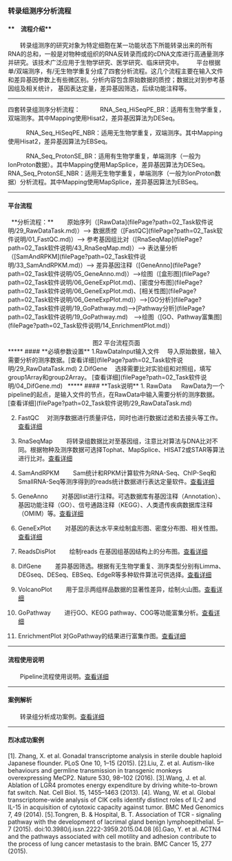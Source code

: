 ### 转录组测序分析流程
#### **　流程介绍**
　　转录组测序的研究对象为特定细胞在某一功能状态下所能转录出来的所有RNA的总和，一般是对物种或组织的RNA反转录而成的cDNA文库进行高通量测序并研究。该技术广泛应用于生物学研究、医学研究、临床研究中。
　　平台根据单/双端测序，有/无生物学重复分成了四套分析流程。这几个流程主要在输入文件和差异基因参数上有些微区别。分析内容包含原始数据的质控；数据比对到参考基因组及相关统计， 基因表达定量，差异基因筛选，后续功能注释等。
****
<span class="glyphicon glyphicon-info-sign" aria-hidden="true"></span> 四套转录组测序分析流程：
　　<i class="fa fa-check-square-o" aria-hidden="true"></i>　RNA_Seq_HiSeqPE_BR：适用有生物学重复，双端测序。其中Mapping使用Hisat2，差异基因算法为DESeq。
 
　　<i class="fa fa-check-square-o" aria-hidden="true"></i>　RNA_Seq_HiSeqPE_NBR：适用无生物学重复，双端测序。其中Mapping使用Hisat2，差异基因算法为EBSeq。

　　<i class="fa fa-check-square-o" aria-hidden="true"></i>　RNA_Seq_ProtonSE_BR：适用有生物学重复，单端测序（一般为IonProton数据）。其中Mapping使用MapSplice，差异基因算法为DESeq。
　　<i class="fa fa-check-square-o" aria-hidden="true"></i>　RNA_Seq_ProtonSE_NBR：适用无生物学重复，单端测序（一般为IonProton数据）分析流程。其中Mapping使用MapSplice，差异基因算法为EBSeq。
***
#### **平台流程** 

<div style="text-align:center"><img data-src="1.png" width="450px" ></img>
</div>
&nbsp;
**分析流程：**
　　原始序列（[RawData](filePage?path=02_Task软件说明/29_RawDataTask.md)）--> 数据质控（[FastQC](filePage?path=02_Task软件说明/01_FastQC.md)）--> 参考基因组比对（[RnaSeqMap](filePage?path=02_Task软件说明/43_RnaSeqMap.md)）--> 表达量分析（[SamAndRPKM](filePage?path=02_Task软件说明/33_SamAndRPKM.md)）--> 差异基因注释（[GeneAnno](filePage?path=02_Task软件说明/05_GeneAnno.md)）-->绘图（[盒形图](filePage?path=02_Task软件说明/06_GeneExpPlot.md)、[密度分布图](filePage?path=02_Task软件说明/06_GeneExpPlot.md)、[相关性图](filePage?path=02_Task软件说明/06_GeneExpPlot.md)）-->[GO分析](filePage?path=02_Task软件说明/19_GoPathway.md)-->[Pathway分析](filePage?path=02_Task软件说明/19_GoPathway.md)　-->绘图（[GO、Pathway富集图](filePage?path=02_Task软件说明/14_EnrichmentPlot.md)）
　　　　　　　　　　　　　　　　　　　　　　　
<div style="text-align:center"><img data-src="12.png" width="650px" ></img>
图2 平台流程页面</div>
*****
#### **必填参数设置**
1.RawDataInput输入文件
　导入原始数据，输入需要分析的测序数据。[查看详细](filePage?path=02_Task软件说明/29_RawDataTask.md)
2.DifGene
　选择需要比对实验组和对照组，填写group1Array和group2Array。 [查看详细](filePage?path=02_Task软件说明/04_DifGene.md)
&nbsp;
*****
#### **Task说明**
1.	RawData
 　 RawData为一个pipeline的起点，是输入文件的节点，在RawData中输入需要分析的测序数据。[查看详细](filePage?path=02_Task软件说明/29_RawDataTask.md)
 
2.	FastQC
　对测序数据进行质量评估，同时也进行数据过滤和去接头等工作。[查看详细](filePage?path=02_Task软件说明/01_FastQC.md)

3.	RnaSeqMap
　　将转录组数据比对至基因组，注意比对算法与DNA比对不同。根据物种及测序数据可选择Tophat、MapSplice、HISAT2或STAR等算法进行比对。[查看详细](filePage?path=02_Task软件说明/43_RnaSeqMap.md)

4.	SamAndRPKM
　　Sam统计和RPKM计算软件为RNA-Seq、ChIP-Seq和SmallRNA-Seq等测序得到的reads统计数据进行表达定量软件。[查看详细](filePage?path=02_Task软件说明/03_SamAndRPKM.md)

5.	GeneAnno
　　对基因list进行注释。可选数据库有基因注释（Annotation）、基因功能注释（GO）、信号通路注释（KEGG）、人类遗传疾病数据库注释（OMIM）等。[查看详细](filePage?path=02_Task软件说明/05_GeneAnno.md)　
　　
6.	GeneExPlot
　　对基因的表达水平来绘制盒形图、密度分布图、相关性图。[查看详细](filePage?path=02_Task软件说明/06_GeneExpPlot.md)

7.	ReadsDisPlot 
　　绘制reads 在基因组基因结构上的分布图。[查看详细](filePage?path=02_Task软件说明/30_ReadsDisPlot.md)
8.	DifGene
　　差异基因筛选。根据有无生物学重复、测序类型分别有Limma、DEGseq、DESeq、EBSeq、EdgeR等多种软件算法可供选择。[查看详细](filePage?path=02_Task软件说明/04_DifGene.md)
　
9.	VolcanoPlot
　　用于显示两组样品数据的显著性差异，绘制火山图。[查看详细](filePage?path=02_Task软件说明/42_VolcanoPlot.md)

10.	GoPathway
　　进行GO、KEGG pathway、COG等功能富集分析。[查看详细](filePage?path=02_Task软件说明/19_GoPathway.md)

11.	EnrichmentPlot
 对GoPathway的结果进行富集作图。[查看详细](filePage?path=02_Task软件说明/14_EnrichmentPlot.md)
***
#### **流程使用说明**
　　Pipeline流程使用说明。[查看详细](filePage?path=001_帮助文档/03_Pipeline说明/01_Pipeline使用说明.md)

***
#### **案例解析**
　　转录组分析成功案例。[查看详细](filePage?path=05_文献解读/转录组/杨树四篇文章.md)

***
#### **烈冰成功案例**
[1]. Zhang, X. et al. Gonadal transcriptome analysis in sterile double haploid Japanese flounder. PLoS One 10, 1–15 (2015).
[2].Liu, Z. et al. Autism-like behaviours and germline transmission in transgenic monkeys overexpressing MeCP2. Nature 530, 98–102 (2016).
[3].Wang, J. et al. Ablation of LGR4 promotes energy expenditure by driving white-to-brown fat switch. Nat. Cell Biol. 15, 1455–1463 (2013).
[4]. Wang, W. et al. Global transcriptome-wide analysis of CIK cells identify distinct roles of IL-2 and IL-15 in acquisition of cytotoxic capacity against tumor. BMC Med Genomics 7, 49 (2014).
[5].Tongren, B. & Hospital, B. T. Association of TCR - signaling pathway with the development of lacrimal gland benign lymphoepithelial. 5–7 (2015). doi:10.3980/j.issn.2222-3959.2015.04.08
[6].Gao, Y. et al. ACTN4 and the pathways associated with cell motility and adhesion contribute to the process of lung cancer metastasis to the brain. BMC Cancer 15, 277 (2015).

